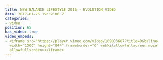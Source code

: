 ```yaml
---
title: NEW BALANCE LIFESTYLE 2016 - EVOLUTION VIDEO
date: 2017-01-25 19:39:00 Z
categories:
- video
position: 65
has_video: true
video_embeds:
- <iframe src="https://player.vimeo.com/video/189803687?title=0&byline=0&portrait=0"
  width="1500" height="844" frameborder="0" webkitallowfullscreen mozallowfullscreen
  allowfullscreen></iframe>
---
```


